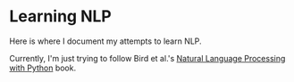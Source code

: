 # Learning NLP
Here is where I document my attempts to learn NLP.

Currently, I'm just trying to follow Bird et al.'s [Natural Language Processing with Python](https://www.nltk.org/book/) book.
